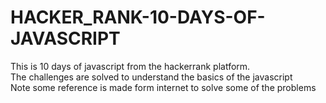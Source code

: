 # HACKER_RANK-10-DAYS-OF-JAVASCRIPT
This is 10 days of javascript from the hackerrank platform. <br/>
The challenges are solved to understand the basics of the javascript <br/>
Note some reference is made form internet to solve some of the problems<br/>
